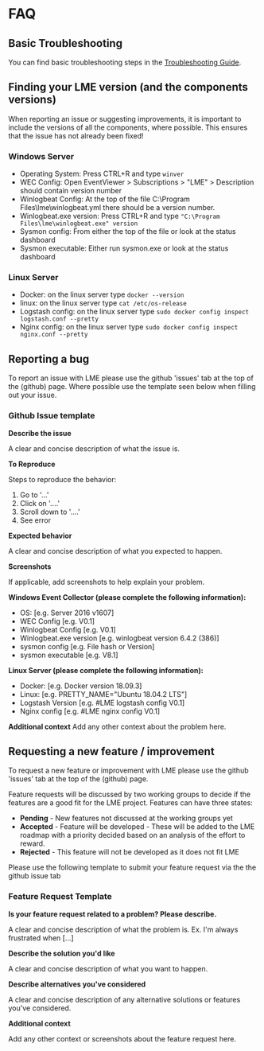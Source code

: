 # FAQ

## Basic Troubleshooting 
You can find basic troubleshooting steps in the [Troubleshooting Guide](troubleshooting.md).

## Finding your LME version (and the components versions)
When reporting an issue or suggesting improvements, it is important to include the versions of all the components, where possible. This ensures that the issue has not already been fixed! 

### Windows Server
* Operating System: Press CTRL+R and type ```winver```
* WEC Config: Open EventViewer > Subscriptions > "LME" > Description should contain version number
* Winlogbeat Config: At the top of the file C:\Program Files\lme\winlogbeat.yml there should be a version number.
* Winlogbeat.exe version: Press CTRL+R and type ```"C:\Program Files\lme\winlogbeat.exe" version```
* Sysmon config: From either the top of the file or look at the status dashboard
* Sysmon executable: Either run sysmon.exe or look at the status dashboard



### Linux Server
* Docker: on the linux server type ```docker --version```
* linux: on the linux server type ```cat /etc/os-release```
* Logstash config: on the linux server type ```sudo docker config inspect logstash.conf --pretty```
* Nginx config: on the linux server type ```sudo docker config inspect nginx.conf --pretty```




## Reporting a bug
To report an issue with LME please use the github 'issues' tab at the top of the (github) page.
Where possible use the template seen below when filling out your issue.


### Github Issue template

**Describe the issue** 

A clear and concise description of what the issue is.

**To Reproduce**

Steps to reproduce the behavior:
1. Go to '...'
2. Click on '....'
3. Scroll down to '....'
4. See error

**Expected behavior**

A clear and concise description of what you expected to happen.

**Screenshots**

If applicable, add screenshots to help explain your problem.

**Windows Event Collector (please complete the following information):**
 - OS: [e.g. Server 2016 v1607]
 - WEC Config [e.g. V0.1]
 - Winlogbeat Config [e.g. V0.1]
 - Winlogbeat.exe version [e.g. winlogbeat version 6.4.2 (386)]
 - sysmon config [e.g. File hash or Version]
 - sysmon executable [e.g. V8.1]

**Linux Server (please complete the following information):**
 - Docker: [e.g. Docker version 18.09.3]
 - Linux: [e.g. PRETTY_NAME="Ubuntu 18.04.2 LTS"]
 - Logstash Version [e.g. #LME logstash config V0.1]
 - Nginx config [e.g. #LME nginx config V0.1]

**Additional context**
Add any other context about the problem here.



## Requesting a new feature / improvement 
To request a new feature or improvement with LME please use the github 'issues' tab at the top of the (github) page.

Feature requests will be discussed by two working groups to decide if the features are a good fit for the LME project. 
Features can have three states:

* **Pending** - New features not discussed at the working groups yet
* **Accepted** - Feature will be developed - These will be added to the LME roadmap with a priority decided based on an analysis of the effort to reward.
* **Rejected** - This feature will not be developed as it does not fit LME

Please use the following template to submit your feature request via the the github issue tab 

### Feature Request Template
**Is your feature request related to a problem? Please describe.**

A clear and concise description of what the problem is. Ex. I'm always frustrated when [...]

**Describe the solution you'd like**

A clear and concise description of what you want to happen.

**Describe alternatives you've considered**

A clear and concise description of any alternative solutions or features you've considered.

**Additional context**

Add any other context or screenshots about the feature request here.